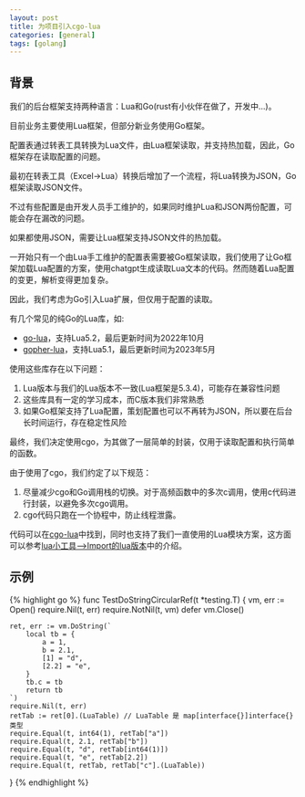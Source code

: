 ```yaml
---
layout: post
title: 为项目引入cgo-lua
categories: [general]
tags: [golang]
---
```


## 背景

我们的后台框架支持两种语言：Lua和Go(rust有小伙伴在做了，开发中...)。

目前业务主要使用Lua框架，但部分新业务使用Go框架。

配置表通过转表工具转换为Lua文件，由Lua框架读取，并支持热加载，因此，Go框架存在读取配置的问题。

最初在转表工具（Excel->Lua）转换后增加了一个流程，将Lua转换为JSON，Go框架读取JSON文件。

不过有些配置是由开发人员手工维护的，如果同时维护Lua和JSON两份配置，可能会存在漏改的问题。

如果都使用JSON，需要让Lua框架支持JSON文件的热加载。

一开始只有一个由Lua手工维护的配置表需要被Go框架读取，我们使用了让Go框架加载Lua配置的方案，使用chatgpt生成读取Lua文本的代码。然而随着Lua配置的变更，解析变得更加复杂。

因此，我们考虑为Go引入Lua扩展，但仅用于配置的读取。

有几个常见的纯Go的Lua库，如:

* [go-lua](https://github.com/Shopify/go-lua)，支持Lua5.2，最后更新时间为2022年10月
* [gopher-lua](https://github.com/yuin/gopher-lua)，支持Lua5.1，最后更新时间为2023年5月

使用这些库存在以下问题：

1. Lua版本与我们的Lua版本不一致(Lua框架是5.3.4)，可能存在兼容性问题
1. 这些库具有一定的学习成本，而C版本我们非常熟悉
1. 如果Go框架支持了Lua配置，策划配置也可以不再转为JSON，所以要在后台长时间运行，存在稳定性风险

最终，我们决定使用cgo，为其做了一层简单的封装，仅用于读取配置和执行简单的函数。

由于使用了cgo，我们约定了以下规范：

1. 尽量减少cgo和Go调用栈的切换。对于高频函数中的多次c调用，使用c代码进行封装，以避免多次cgo调用。
1. cgo代码只跑在一个协程中，防止线程泄露。

代码可以在[cgo-lua](https://github.com/dpull/cgo-lua)中找到，同时也支持了我们一直使用的Lua模块方案，这方面可以参考[lua小工具-->Import的lua版本](https://blog.dpull.com/post/2012-12-18-lua_util)中的介绍。

## 示例

{% highlight go %}
func TestDoStringCircularRef(t *testing.T) {
	vm, err := Open()
	require.Nil(t, err)
	require.NotNil(t, vm)
	defer vm.Close()

	ret, err := vm.DoString(`
		local tb = {
			a = 1, 
			b = 2.1, 
			[1] = "d",
			[2.2] = "e",
		}
		tb.c = tb
		return tb
	`)
	require.Nil(t, err)
	retTab := ret[0].(LuaTable) // LuaTable 是 map[interface{}]interface{} 类型
	require.Equal(t, int64(1), retTab["a"])
	require.Equal(t, 2.1, retTab["b"])
	require.Equal(t, "d", retTab[int64(1)])
	require.Equal(t, "e", retTab[2.2])
	require.Equal(t, retTab, retTab["c"].(LuaTable))
}
{% endhighlight %}